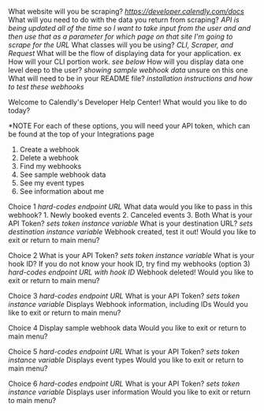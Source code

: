 What website will you be scraping?
    *https://developer.calendly.com/docs*
What will you need to do with the data you return from scraping?
    *API is being updated all of the time so I want to take input from the user and and then use that as a parameter for which page on that site I'm going to scrape for the URL*
What classes will you be using?
    *CLI, Scraper, and Request*
What will be the flow of displaying data for your application. ex How will your CLI portion work.
    *see below*
How will you display data one level deep to the user?
*showing sample webhook data* unsure on this one
What will need to be in your README file?
*installation instructions and how to test these webhooks*

Welcome to Calendly's Developer Help Center! What would you like to do today?

*NOTE For each of these options, you will need your API token, which can be found at the top of your Integrations page

1. Create a webhook
2. Delete a webhook
3. Find my webhooks
4. See sample webhook data
5. See my event types
6. See information about me

Choice 1
    *hard-codes endpoint URL*
    What data would you like to pass in this webhook?
        1. Newly booked events
        2. Canceled events
        3. Both
    What is your API Token?
    *sets token instance variable*
    What is your destination URL?
    *sets destination instance variable*
    Webhook created, test it out!
    Would you like to exit or return to main menu?

Choice 2
    What is your API Token?
    *sets token instance variable*
    What is your hook ID?
        If you do not know your hook ID, try find my webhooks (option 3)
    *hard-codes endpoint URL with hook ID*
    Webhook deleted!
    Would you like to exit or return to main menu?

Choice 3
    *hard-codes endpoint URL*
    What is your API Token?
    *sets token instance variable*
    Displays Webhook information, including IDs
    Would you like to exit or return to main menu?

Choice 4
    Display sample webhook data
    Would you like to exit or return to main menu?

Choice 5
    *hard-codes endpoint URL*
    What is your API Token?
    *sets token instance variable*
    Displays event types
    Would you like to exit or return to main menu?

Choice 6
    *hard-codes endpoint URL*
    What is your API Token?
    *sets token instance variable*
    Displays user information
    Would you like to exit or return to main menu?
